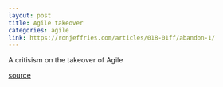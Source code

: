 ```yaml
---
layout: post
title: Agile takeover
categories: agile
link: https://ronjeffries.com/articles/018-01ff/abandon-1/
---
```

A critisism on the takeover of Agile

[source](https://ronjeffries.com/articles/018-01ff/abandon-1/)
